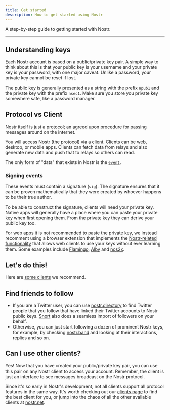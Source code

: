 ```yaml
---
title: Get started
description: How to get started using Nostr
---
```


A step-by-step guide to getting started with Nostr.

---

## Understanding keys

Each Nostr account is based on a public/private key pair. A simple way to think about this is that your public key is your username and your private key is your password, with one major caveat. Unlike a password, your private key cannot be reset if lost.

The public key is generally presented as a string with the prefix `npub1` and the private key with the prefix `nsec1`. Make sure you store you private key somewhere safe, like a password manager.

## Protocol vs Client

Nostr itself is just a protocol; an agreed upon procedure for passing messages around on the internet.

You will access Nostr (the protocol) via a client. Clients can be web, desktop, or mobile apps. Clients can fetch data from relays and also generate new data and push that to relays so others can read.

The only form of "data" that exists in Nostr is the [`event`](/the-protocol/events).

### Signing events

These events must contain a signature (`sig`). The signature ensures that it can be proven mathematically that they were created by whoever happens to be their true author.

To be able to construct the signature, clients will need your private key. Native apps will generally have a place where you can paste your private key when first opening them. From the private key they can derive your public key too.

For web apps it is not recommended to paste the private key, we instead recomment using a browser extension that implements the [Nostr-related functionality](https://nips.be/7) that allows web clients to use your keys without ever learning them. Some examples include [Flamingo](https://www.getflamingo.org/), [Alby](https://getalby.com) and [nos2x](https://github.com/fiatjaf/nos2x).

## Let's do this!

Here are [some clients](/clients) we recommend.

## Find friends to follow

- If you are a Twitter user, you can use [nostr.directory](https://nostr.directory) to find Twitter people that you follow that have linked their Twitter accounts to Nostr public keys. [Snort](https://snort.social) also does a seamless import of followers on your behalf.
- Otherwise, you can just start following a dozen of prominent Nostr keys, for example, by checking [nostr.band](https://nostr.band) and looking at their interactions, replies and so on.

## Can I use other clients?

Yes! Now that you have created your public/private key pair, you can use this pair on any Nostr client to access your account. Remember, the client is just an interface to see messages broadcast on the Nostr protocol.

Since it's so early in Nostr's development, not all clients support all protocol features in the same way. It's worth checking out our [clients page](/clients) to find the best client for you, or jump into the chaos of all the other available clients at [nostr.net](https://nostr.net).
